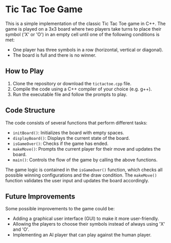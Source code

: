 <h1>Tic Tac Toe Game</h1>
<p>This is a simple implementation of the classic Tic Tac Toe game in C++. The game is played on a 3x3 board where two players take turns to place their symbol ('X' or 'O') in an empty cell until one of the following conditions is met:</p>
<ul>
<li>One player has three symbols in a row (horizontal, vertical or diagonal).</li>
<li>The board is full and there is no winner.</li>
</ul>
<h2>How to Play</h2>
<ol>
<li>Clone the repository or download the&nbsp;<code>tictactoe.cpp</code>&nbsp;file.</li>
<li>Compile the code using a C++ compiler of your choice (e.g. g++).</li>
<li>Run the executable file and follow the prompts to play.</li>
</ol>
<h2>Code Structure</h2>
<p>The code consists of several functions that perform different tasks:</p>
<ul>
<li><code>initBoard()</code>: Initializes the board with empty spaces.</li>
<li><code>displayBoard()</code>: Displays the current state of the board.</li>
<li><code>isGameOver()</code>: Checks if the game has ended.</li>
<li><code>makeMove()</code>: Prompts the current player for their move and updates the board.</li>
<li><code>main()</code>: Controls the flow of the game by calling the above functions.</li>
</ul>
<p>The game logic is contained in the <code>isGameOver()</code> function, which checks all possible winning configurations and the draw condition. The <code>makeMove()</code> function validates the user input and updates the board accordingly.</p>
<h2>Future Improvements</h2>
<p>Some possible improvements to the game could be:</p>
<ul>
<li>Adding a graphical user interface (GUI) to make it more user-friendly.</li>
<li>Allowing the players to choose their symbols instead of always using 'X' and 'O'.</li>
<li>Implementing an AI player that can play against the human player.</li>
</ul>
